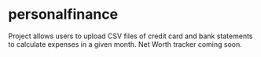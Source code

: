 # personalfinance
Project allows users to upload CSV files of credit card and bank statements to calculate expenses in a given month. Net Worth tracker coming soon.
